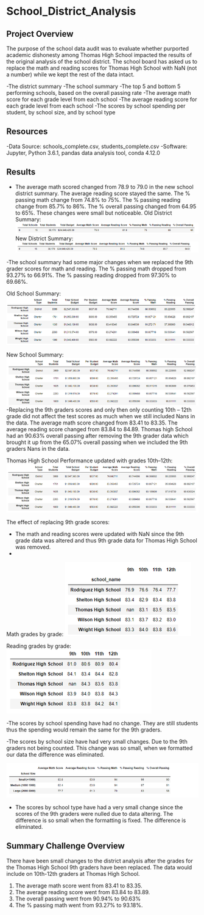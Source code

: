# School_District_Analysis

## Project Overview
The purpose of the school data audit was to evaluate whether purported academic dishonesty among Thomas High School impacted the results of the original analysis of the school district. The school board has asked us to replace the math and reading scores for Thomas High School with NaN (not a number) while we kept the rest of the data intact. 

-The district summary
-The school summary
-The top 5 and bottom 5 performing schools, based on the overall passing rate
-The average math score for each grade level from each school
-The average reading score for each grade level from each school
-The scores by school spending per student, by school size, and by school type

## Resources
-Data Source: schools_complete.csv, students_complete.csv
-Software: Jupyter, Python 3.6.1, pandas data analysis tool, conda 4.12.0
	
## Results

- The average math scored changed from 78.9 to 79.0 in the new school district summary. The average reading score stayed the same. The % passing math change from 74.8% to 75%. The % passing reading change from 85.7% to 86%. The % overall passing changed from 64.95 to 65%. These changes were small but noticeable. 
Old District Summary: 
![Old_dist_sum](https://github.com/NickFoley47/School_District_Analysis/blob/main/Resources/Old_dist_sum.PNG)
New District Summary: 
![New_dist_sum](https://github.com/NickFoley47/School_District_Analysis/blob/main/Resources/New_dist_sum.PNG)

-The school summary had some major changes when we replaced the 9th grader scores for math and reading. The % passing math dropped from 93.27% to 66.91%. The % passing reading dropped from 97.30% to 69.66%.

Old School Summary:
![per_school_sum_older_old_data](https://github.com/NickFoley47/School_District_Analysis/blob/main/Resources/per_school_sum_older_old_data.PNG)

New School Summary: 
![per_school_sum_new_old_data](https://github.com/NickFoley47/School_District_Analysis/blob/main/Resources/per_school_sum_new_old_data.PNG)
-Replacing the 9th graders scores and only then only counting 10th – 12th grade did not affect the test scores as much when we still included Nans in the data. The average math score changed from 83.41 to 83.35. The average reading score changed from 83.84 to 84.89. Thomas high School had an 90.63% overall passing after removing the 9th grader data which brought it up from the 65.07% overall passing when we included the 9th graders Nans in the data. 

Thomas High School Performance updated with grades 10th–12th:
![per_school_sum_new_new_data1](https://github.com/NickFoley47/School_District_Analysis/blob/main/Resources/per_school_sum_new_new_data1.PNG)

 The effect of replacing 9th grade scores: 
- The math and reading scores were updated with NaN since the 9th grade data was altered and thus 9th grade data for Thomas High School was removed.
- 
Math grades by grade:
![math_grades_by_grade1](https://github.com/NickFoley47/School_District_Analysis/blob/main/Resources/math_grades_by_grade1.PNG)

Reading grades by grade:
![reading_grades_by_grade](https://github.com/NickFoley47/School_District_Analysis/blob/main/Resources/reading_grades_by_grade.PNG)

-The scores by school spending have had no change. They are still students thus the spending would remain the same for the 9th graders.

-The scores by school size have had very small changes. Due to the 9th graders not being counted. This change was so small, when we formatted our data the difference was eliminated. 

![scores_by_school_size_new](https://github.com/NickFoley47/School_District_Analysis/blob/main/Resources/scores_by_school_size_new.PNG)

- The scores by school type have had a very small change since the scores of the 9th graders were nulled due to data altering. The difference is so small when the formatting is fixed. The difference is eliminated. 


 ## Summary Challenge Overview
There have been small changes to the district analysis after the grades for the Thomas High School 9th graders have been replaced. The data would include on 10th-12th graders at Thomas High School.
1.	The average math score went from 83.41 to 83.35.
2.	The average reading score went from 83.84 to 83.89.
3.	The overall passing went from 90.94% to 90.63%
4.	The % passing math went from 93.27% to 93.18%.



